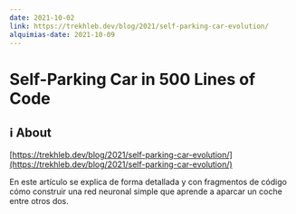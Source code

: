 ```yaml
---
date: 2021-10-02
link: https://trekhleb.dev/blog/2021/self-parking-car-evolution/
alquimias-date: 2021-10-09
---
```


# Self-Parking Car in 500 Lines of Code

## ℹ️ About

[https://trekhleb.dev/blog/2021/self-parking-car-evolution/](https://trekhleb.dev/blog/2021/self-parking-car-evolution/)

En este artículo se explica de forma detallada y con fragmentos de código cómo construir una red neuronal simple que aprende a aparcar un coche entre otros dos.


